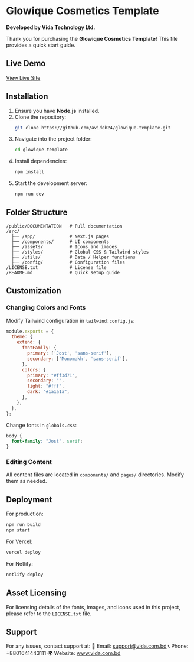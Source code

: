 # Glowique Cosmetics Template  
**Developed by Vida Technology Ltd.**  

Thank you for purchasing the **Glowique Cosmetics Template**! This file provides a quick start guide.

## Live Demo
[View Live Site](https://glowique-cosmetics.vercel.app/)

## Installation
1. Ensure you have **Node.js** installed.
2. Clone the repository:
   ```bash
   git clone https://github.com/avideb24/glowique-template.git
   ```
3. Navigate into the project folder:
   ```bash
   cd glowique-template
   ```
4. Install dependencies:
   ```bash
   npm install
   ```
5. Start the development server:
   ```bash
   npm run dev
   ```

## Folder Structure
```
/public/DOCUMENTATION   # Full documentation
/src/
  ├── /app/             # Next.js pages
  ├── /components/      # UI components
  ├── /assets/          # Icons and images
  ├── /styles/          # Global CSS & Tailwind styles
  ├── /utils/           # Data / Helper functions
  ├── /config/          # Configuration files
/LICENSE.txt            # License file
/README.md              # Quick setup guide
```

## Customization
### Changing Colors and Fonts
Modify Tailwind configuration in `tailwind.config.js`:
```js
module.exports = {
  theme: {
    extend: {
      fontFamily: {
        primary: ['Jost', 'sans-serif'],
        secondary: ['Monomakh', 'sans-serif'],
      },
      colors: {
        primary: "#ff3d71",
        secondary: "",
        light: "#fff",
        dark: "#1a1a1a",
      },
    },
  },
};
```
Change fonts in `globals.css`:
```css
body {
  font-family: "Jost", serif;
}
```

### Editing Content
All content files are located in `components/` and `pages/` directories. Modify them as needed.

## Deployment
For production:
```bash
npm run build
npm start
```
For Vercel:
```bash
vercel deploy
```
For Netlify:
```bash
netlify deploy
```

## Asset Licensing
For licensing details of the fonts, images, and icons used in this project, please refer to the `LICENSE.txt` file.


## Support
For any issues, contact support at:
📧 Email: support@vida.com.bd
📞 Phone: +8801641443111
🌍 Website: www.vida.com.bd

